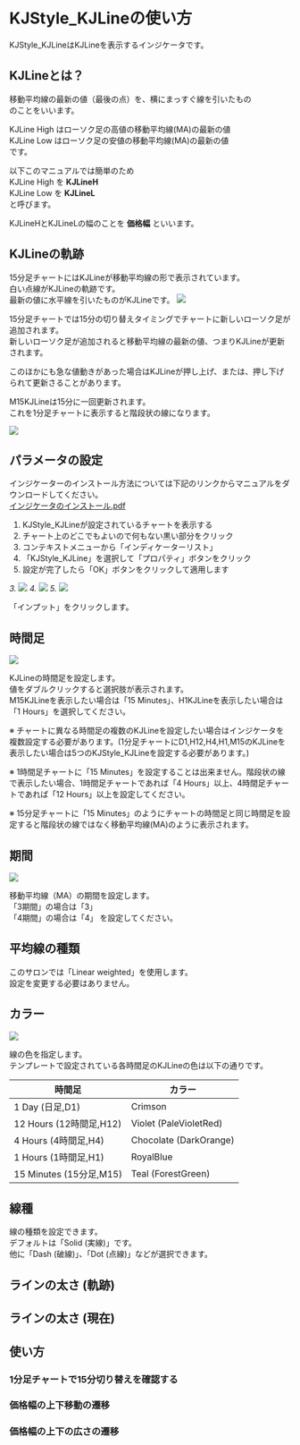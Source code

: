 # KJStyle_KJLineの使い方

KJStyle_KJLineはKJLineを表示するインジケータです。

## KJLineとは？

移動平均線の最新の値（最後の点）を、横にまっすぐ線を引いたもの  
のことをいいます。

KJLine High はローソク足の高値の移動平均線(MA)の最新の値  
KJLine Low はローソク足の安値の移動平均線(MA)の最新の値  
です。

以下このマニュアルでは簡単のため  
KJLine High を **KJLineH**  
KJLine Low を **KJLineL**  
と呼びます。

KJLineHとKJLineLの幅のことを **価格幅** といいます。

## KJLineの軌跡

15分足チャートにはKJLineが移動平均線の形で表示されています。  
白い点線がKJLineの軌跡です。  
最新の値に水平線を引いたものがKJLineです。
![](./kjline/01.png)

15分足チャートでは15分の切り替えタイミングでチャートに新しいローソク足が追加されます。  
新しいローソク足が追加されると移動平均線の最新の値、つまりKJLineが更新されます。  

このほかにも急な値動きがあった場合はKJLineが押し上げ、または、押し下げられて更新さることがあります。

M15KJLineは15分に一回更新されます。  
これを1分足チャートに表示すると階段状の線になります。

![](kjline/02.png)

## パラメータの設定

インジケーターのインストール方法については下記のリンクからマニュアルをダウンロードしてください。  
[インジケータのインストール.pdf](https://drive.google.com/file/d/1yxkSMk3CoZ3LU4uasFNktPeCrb-d3Up6/view?usp=drive_link)

1. KJStyle_KJLineが設定されているチャートを表示する
2. チャート上のどこでもよいので何もない黒い部分をクリック
3. コンテキストメニューから「インディケーターリスト」
4. 「KJStyle_KJLine」を選択して「プロパティ」ボタンをクリック
5. 設定が完了したら「OK」ボタンをクリックして適用します

*3.* ![](./kjline/03.png)
*4.* ![](./kjline/04.png)
*5.* ![](./kjline/05.png)

「インプット」をクリックします。

## 時間足
![](./kjline/06.png)

KJLineの時間足を設定します。  
値をダブルクリックすると選択肢が表示されます。  
M15KJLineを表示したい場合は「15 Minutes」、H1KJLineを表示したい場合は「1 Hours」を選択してください。

※ チャートに異なる時間足の複数のKJLineを設定したい場合はインジケータを複数設定する必要があります。(1分足チャートにD1,H12,H4,H1,M15のKJLineを表示したい場合は5つのKJStyle_KJLineを設定する必要があります。)

※ 1時間足チャートに「15 Minutes」を設定することは出来ません。階段状の線で表示したい場合、1時間足チャートであれば「4 Hours」以上、4時間足チャートであれば「12 Hours」以上を設定してください。

※ 15分足チャートに「15 Minutes」のようにチャートの時間足と同じ時間足を設定すると階段状の線ではなく移動平均線(MA)のように表示されます。

## 期間

![](./kjline/07.png)

移動平均線（MA）の期間を設定します。  
「3期間」の場合は「3」  
「4期間」の場合は「4」
を設定してください。

## 平均線の種類

このサロンでは「Linear weighted」を使用します。  
設定を変更する必要はありません。

## カラー

![](./kjline/08.png)

線の色を指定します。  
テンプレートで設定されている各時間足のKJLineの色は以下の通りです。

|時間足|カラー|
|----|----|
|1 Day (日足,D1) |Crimson|
|12 Hours (12時間足,H12) |Violet (PaleVioletRed)|
|4 Hours (4時間足,H4)|Chocolate (DarkOrange)|
|1 Hours (1時間足,H1)|RoyalBlue|
|15 Minutes (15分足,M15)|Teal (ForestGreen)|

## 線種

線の種類を設定できます。  
デフォルトは「Solid (実線)」です。  
他に「Dash (破線)」、「Dot (点線)」などが選択できます。

## ラインの太さ (軌跡)

## ラインの太さ (現在)

## 使い方
###  1分足チャートで15分切り替えを確認する
### 価格幅の上下移動の遷移
### 価格幅の上下の広さの遷移
